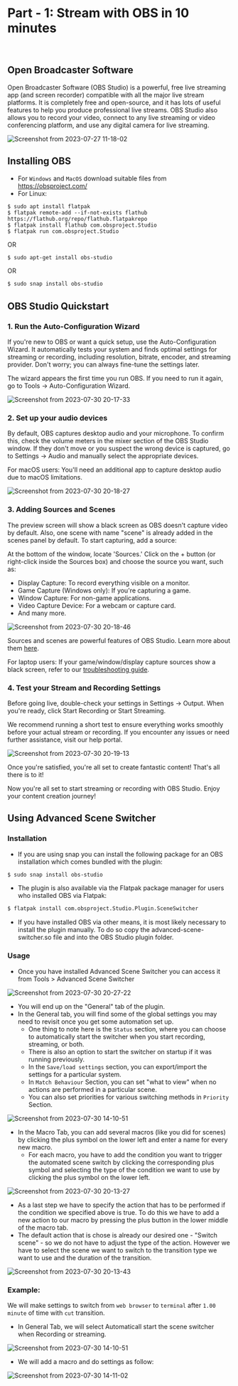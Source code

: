 # Part - 1: Stream with OBS in 10 minutes
<br>

## Open Broadcaster Software

Open Broadcaster Software (OBS Studio) is a powerful, free live streaming app (and screen recorder) compatible with all the major live stream platforms. It is completely free and open-source, and it has lots of useful features to help you produce professional live streams. OBS Studio also allows you to record your video, connect to any live streaming or video conferencing platform, and use any digital camera for live streaming.

![Screenshot from 2023-07-27 11-18-02](https://github.com/Diya050/OBS_Tutorial/assets/124448340/cfaa359f-fac5-4547-b37f-b4c390620dd0)

## Installing OBS

- For `Windows` and `MacOS` download suitable files from https://obsproject.com/
- For Linux:
```
$ sudo apt install flatpak
$ flatpak remote-add --if-not-exists flathub https://flathub.org/repo/flathub.flatpakrepo
$ flatpak install flathub com.obsproject.Studio
$ flatpak run com.obsproject.Studio
```
OR
```bash
$ sudo apt-get install obs-studio
```
OR
```bash
$ sudo snap install obs-studio
```

## OBS Studio Quickstart

### 1. Run the Auto-Configuration Wizard

If you're new to OBS or want a quick setup, use the Auto-Configuration Wizard. It automatically tests your system and finds optimal settings for streaming or recording, including resolution, bitrate, encoder, and streaming provider. Don't worry; you can always fine-tune the settings later.

The wizard appears the first time you run OBS. If you need to run it again, go to Tools -> Auto-Configuration Wizard.

![Screenshot from 2023-07-30 20-17-33](https://github.com/Diya050/OBS_Tutorial/assets/124448340/3347965d-0f06-40fa-9e65-d1ac4b0697f4)

### 2. Set up your audio devices

By default, OBS captures desktop audio and your microphone. To confirm this, check the volume meters in the mixer section of the OBS Studio window. If they don't move or you suspect the wrong device is captured, go to Settings -> Audio and manually select the appropriate devices.

For macOS users: You'll need an additional app to capture desktop audio due to macOS limitations.

![Screenshot from 2023-07-30 20-18-27](https://github.com/Diya050/OBS_Tutorial/assets/124448340/dc6f5fcb-938f-4497-89e6-87bd5d73d9ae)

### 3. Adding Sources and Scenes

The preview screen will show a black screen as OBS doesn't capture video by default. Also, one scene with name "scene" is already added in the scenes panel by default. To start capturing, add a source:

At the bottom of the window, locate 'Sources.' Click on the + button (or right-click inside the Sources box) and choose the source you want, such as:

- Display Capture: To record everything visible on a monitor.
- Game Capture (Windows only): If you're capturing a game.
- Window Capture: For non-game applications.
- Video Capture Device: For a webcam or capture card.
- And many more.

![Screenshot from 2023-07-30 20-18-46](https://github.com/Diya050/OBS_Tutorial/assets/124448340/2764fd66-686e-43e7-bd8d-0a011158865c)

Sources and scenes are powerful features of OBS Studio. Learn more about them [here](https://obsproject.com/wiki/OBS-Studio-Overview#scenes-and-sources).

For laptop users: If your game/window/display capture sources show a black screen, refer to our [troubleshooting guide](https://obsproject.com/wiki/Laptop-Troubleshooting).

### 4. Test your Stream and Recording Settings

Before going live, double-check your settings in Settings -> Output. When you're ready, click Start Recording or Start Streaming.

We recommend running a short test to ensure everything works smoothly before your actual stream or recording. If you encounter any issues or need further assistance, visit our help portal.

![Screenshot from 2023-07-30 20-19-13](https://github.com/Diya050/OBS_Tutorial/assets/124448340/fbe9479b-7251-40f6-976c-7a4d91966ed5)

Once you're satisfied, you're all set to create fantastic content! That's all there is to it!

Now you're all set to start streaming or recording with OBS Studio. Enjoy your content creation journey!

## Using Advanced Scene Switcher

### Installation

- If you are using snap you can install the following package for an OBS installation which comes bundled with the plugin:
```bash
$ sudo snap install obs-studio
```
- The plugin is also available via the Flatpak package manager for users who installed OBS via Flatpak:
```bash
$ flatpak install com.obsproject.Studio.Plugin.SceneSwitcher
```
- If you have installed OBS via other means, it is most likely necessary to install the plugin manually. To do so copy the advanced-scene-switcher.so file and into the OBS Studio plugin folder.

### Usage

- Once you have installed Advanced Scene Switcher you can access it from Tools > Advanced Scene Switcher

![Screenshot from 2023-07-30 20-27-22](https://github.com/Diya050/OBS_Tutorial/assets/124448340/06d170aa-0bb1-4287-81bd-bd0597fecde2)

- You will end up on the "General" tab of the plugin.
- In the General tab, you will find some of the global settings you may need to revisit once you get some automation set up.
   -  One thing to note here is the `Status` section, where you can choose to automatically start the switcher when you start recording, streaming, or both.
   -   There is also an option to start the switcher on startup if it was running previously.
   -   In the `Save/load settings` section, you can export/import the settings for a particular system.
   -   In `Match Behaviour` Section, you can set "what to view" when no actions are performed in a particular scene.
   -   You can also set priorities for various switching methods in `Priority` Section.
 
![Screenshot from 2023-07-30 14-10-51](https://github.com/Diya050/OBS_Tutorial/assets/124448340/a1bd3d61-da22-4387-a887-9d10fdc98bdc)

- In the Macro Tab, you can add several macros (like you did for scenes) by clicking the plus symbol on the lower left and enter a name for every new macro.
  - For each macro, you have to add the condition you want to trigger the automated scene switch by clicking the corresponding plus symbol and selecting the type of the condition we want to use by clicking the plus symbol on the lower left.
 
![Screenshot from 2023-07-30 20-13-27](https://github.com/Diya050/OBS_Tutorial/assets/124448340/4a62929e-c679-4439-a189-059bc39c7270)

  - As a last step we have to specify the action that has to be performed if the condition we specified above is true.
To do this we have to add a new action to our macro by pressing the plus button in the lower middle of the macro tab.
  - The default action that is chose is already our desired one - "Switch scene" - so we do not have to adjust the type of the action.
However we have to select the scene we want to switch to the transition type we want to use and the duration of the transition.

![Screenshot from 2023-07-30 20-13-43](https://github.com/Diya050/OBS_Tutorial/assets/124448340/ab8daba7-8400-413a-b404-142d42b439a3)

### Example:

We will make settings to switch from `web browser` to `terminal` after `1.00 minute` of time with `cut` transition.

- In General Tab, we will select Automaticall start the scene switcher when Recording or streaming.

![Screenshot from 2023-07-30 14-10-51](https://github.com/Diya050/OBS_Tutorial/assets/124448340/03820f05-b13e-43c1-b9a2-ee65736ab880)

- We will add a macro and do settings as follow:

![Screenshot from 2023-07-30 14-11-02](https://github.com/Diya050/OBS_Tutorial/assets/124448340/7c64933f-c971-4660-b8d3-af383ac4fd38)
